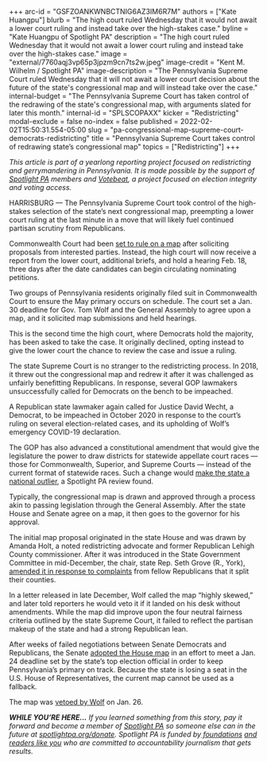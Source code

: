 +++
arc-id = "GSFZOANKWNBCTNIG6AZ3IM6R7M"
authors = ["Kate Huangpu"]
blurb = "The high court ruled Wednesday that it would not await a lower court ruling and instead take over the high-stakes case."
byline = "Kate Huangpu of Spotlight PA"
description = "The high court ruled Wednesday that it would not await a lower court ruling and instead take over the high-stakes case."
image = "external/7760aqj3vp65p3jpzm9cn7ts2w.jpeg"
image-credit = "Kent M. Wilhelm / Spotlight PA"
image-description = "The Pennsylvania Supreme Court ruled Wednesday that it will not await a lower court decision about the future of the state's congressional map and will instead take over the case."
internal-budget = "The Pennsylvania Supreme Court has taken control of the redrawing of the state's congressional map, with arguments slated for later this month."
internal-id = "SPLSCOPAXX"
kicker = "Redistricting"
modal-exclude = false
no-index = false
published = 2022-02-02T15:50:31.554-05:00
slug = "pa-congressional-map-supreme-court-democrats-redistricting"
title = "Pennsylvania Supreme Court takes control of redrawing state’s congressional map"
topics = ["Redistricting"]
+++

<i>This article is part of a yearlong reporting project focused on redistricting and gerrymandering in Pennsylvania. It is made possible by the support of </i><a href="https://lesspage.com/"><i>Spotlight PA</i></a><i> members and </i><a href="https://votebeat.org/"><i>Votebeat</i></a><i>, a project focused on election integrity and voting access.</i>

HARRISBURG — The Pennsylvania Supreme Court took control of the high-stakes selection of the state’s next congressional map, preempting a lower court ruling at the last minute in a move that will likely fuel continued partisan scrutiny from Republicans.

Commonwealth Court had been <a href="https://lesspage.com/news/2022/01/pennsylvania-redistricting-congressional-map-court-hearing-recap/">set to rule on a map</a> after soliciting proposals from interested parties. Instead, the high court will now receive a report from the lower court, additional briefs, and hold a hearing Feb. 18, three days after the date candidates can begin circulating nominating petitions.

Two groups of Pennsylvania residents originally filed suit in Commonwealth Court to ensure the May primary occurs on schedule. The court set a Jan. 30 deadline for Gov. Tom Wolf and the General Assembly to agree upon a map, and it solicited map submissions and held hearings.

This is the second time the high court, where Democrats hold the majority, has been asked to take the case. It originally declined, opting instead to give the lower court the chance to review the case and issue a ruling.

<script src="https://lesspage.com/embed.js" async></script><div data-spl-embed-version="1" data-spl-src="https://lesspage.com/embeds/newsletter/"></div>

The state Supreme Court is no stranger to the redistricting process. In 2018, it threw out the congressional map and redrew it after it was challenged as unfairly benefitting Republicans. In response, several GOP lawmakers unsuccessfully called for Democrats on the bench to be impeached.

A Republican state lawmaker again called for Justice David Wecht, a Democrat, to be impeached in October 2020 in response to the court’s ruling on several election-related cases, and its upholding of Wolf’s emergency COVID-19 declaration.

The GOP has also advanced a constitutional amendment that would give the legislature the power to draw districts for statewide appellate court races — those for Commonwealth, Superior, and Supreme Courts — instead of the current format of statewide races. Such a change would <a href="https://lesspage.com/news/2021/01/pennsylvania-supreme-court-gerrymandering-judicial-districts/">make the state a national outlier</a>, a Spotlight PA review found.

Typically, the congressional map is drawn and approved through a process akin to passing legislation through the General Assembly. After the state House and Senate agree on a map, it then goes to the governor for his approval.

<script src="https://lesspage.com/embed.js" async></script><div data-spl-embed-version="1" data-spl-src="https://lesspage.com/embeds/donate/"></div>

The initial map proposal originated in the state House and was drawn by Amanda Holt, a noted redistricting advocate and former Republican Lehigh County commissioner. After it was introduced in the State Government Committee in mid-December, the chair, state Rep. Seth Grove (R., York), <a href="https://lesspage.com/news/2021/12/pa-congressional-maps-proposed-redistricting/">amended it in response to complaints</a> from fellow Republicans that it split their counties.

In a letter released in late December, Wolf called the map “highly skewed,” and later told reporters he would veto it if it landed on his desk without amendments. While the map did improve upon the four neutral fairness criteria outlined by the state Supreme Court, it failed to reflect the partisan makeup of the state and had a strong Republican lean.

After weeks of failed negotiations between Senate Democrats and Republicans, the Senate <a href="https://lesspage.com/news/2022/01/pennsylvania-redistricting-congressional-map-final-passage-tom-wolf/">adopted the House map</a> in an effort to meet a Jan. 24 deadline set by the state’s top election official in order to keep Pennsylvania’s primary on track. Because the state is losing a seat in the U.S. House of Representatives, the current map cannot be used as a fallback.

The map was <a href="https://lesspage.com/news/2022/01/pennsylvania-redistricting-congressional-map-veto/">vetoed by Wolf</a> on Jan. 26.

<i><b>WHILE YOU’RE HERE...</b></i><i> If you learned something from this story, pay it forward and become a member of </i><a href="https://lesspage.com/"><i>Spotlight PA</i></a><i> so someone else can in the future at </i><a href="http://spotlightpa.org/donate"><i>spotlightpa.org/donate</i></a><i>. Spotlight PA is funded by</i><a href="https://lesspage.com/support"><i> foundations</i></a><i> </i><a href="https://lesspage.com/support"><i>and readers like you</i></a><i> who are committed to accountability journalism that gets results.</i>
